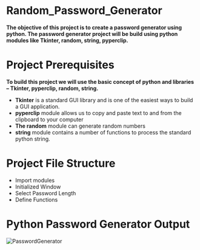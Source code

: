 # Random_Password_Generator
**The objective of this project is to create a password generator using python. The password generator project will be build using python modules like Tkinter, random, string, pyperclip.**
# Project Prerequisites
**To build this project we will use the basic concept of python and libraries – Tkinter, pyperclip, random, string.**
* **Tkinter** is a standard GUI library and is one of the easiest ways to build a GUI application.
* **pyperclip** module allows us to copy and paste text to and from the clipboard to your computer
* **The random** module can generate random numbers
* **string** module contains a number of functions to process the standard python string.
# Project File Structure
* Import modules
* Initialized Window
* Select Password Length
* Define Functions

# Python Password Generator Output
![PasswordGenerator](https://github.com/Tolusuri-prathyusha/Random_Password_Generator/assets/113997379/524730e5-aa8f-4ec1-9348-1253ab6bb575)

